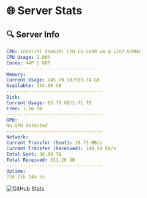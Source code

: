 # 🌐 Server Stats
## 🔍 Server Info
```yaml
CPU: Intel(R) Xeon(R) CPU E5-2699 v4 @ 1287.87MHz
CPU Usage: 1.00%
Cores: 44P | 88T
-----------------------------------
Memory:
Current Usage: 145.70 GB/503.74 GB
Available: 354.60 GB
-----------------------------------
Disk:
Current Usage: 63.73 GB/1.71 TB
Free: 1.56 TB
-----------------------------------
GPU:
No GPU detected
-----------------------------------
Network:
Current Transfer (Sent): 18.73 MB/s
Current Transfer (Received): 140.94 KB/s
Total Sent: 36.09 TB
Total Received: 311.26 GB
-----------------------------------
Uptime:
22d 21h 14m 5s
```
![GitHub Stats](https://img.shields.io/badge/Updated-2025-03-30_18:36:54-blue)